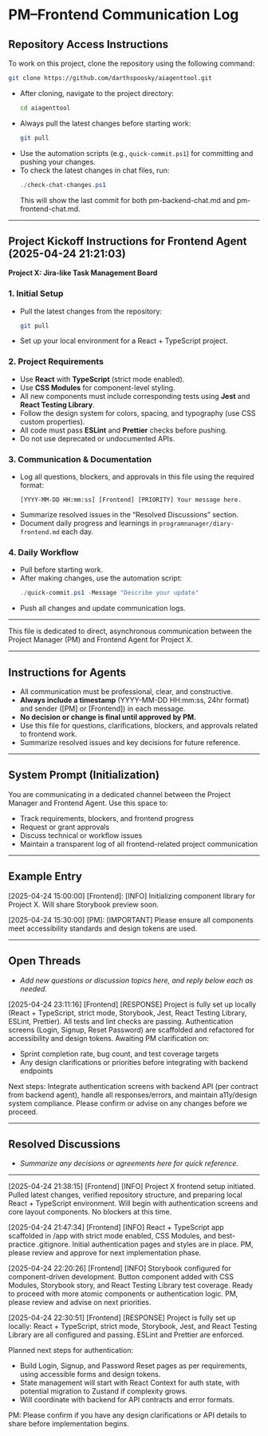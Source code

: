 # PM–Frontend Communication Log

## Repository Access Instructions

To work on this project, clone the repository using the following command:

```sh
git clone https://github.com/darthspoosky/aiagenttool.git
```

- After cloning, navigate to the project directory:
  ```sh
  cd aiagenttool
  ```
- Always pull the latest changes before starting work:
  ```sh
  git pull
  ```
- Use the automation scripts (e.g., `quick-commit.ps1`) for committing and pushing your changes.
- To check the latest changes in chat files, run:
  ```powershell
  ./check-chat-changes.ps1
  ```
  This will show the last commit for both pm-backend-chat.md and pm-frontend-chat.md.

---

## Project Kickoff Instructions for Frontend Agent (2025-04-24 21:21:03)

**Project X: Jira-like Task Management Board**

### 1. Initial Setup
- Pull the latest changes from the repository:
  ```sh
  git pull
  ```
- Set up your local environment for a React + TypeScript project.

### 2. Project Requirements
- Use **React** with **TypeScript** (strict mode enabled).
- Use **CSS Modules** for component-level styling.
- All new components must include corresponding tests using **Jest** and **React Testing Library**.
- Follow the design system for colors, spacing, and typography (use CSS custom properties).
- All code must pass **ESLint** and **Prettier** checks before pushing.
- Do not use deprecated or undocumented APIs.

### 3. Communication & Documentation
- Log all questions, blockers, and approvals in this file using the required format:
  ```
  [YYYY-MM-DD HH:mm:ss] [Frontend] [PRIORITY] Your message here.
  ```
- Summarize resolved issues in the “Resolved Discussions” section.
- Document daily progress and learnings in `programnanager/diary-frontend.md` each day.

### 4. Daily Workflow
- Pull before starting work.
- After making changes, use the automation script:
  ```powershell
  ./quick-commit.ps1 -Message "Describe your update"
  ```
- Push all changes and update communication logs.

---

This file is dedicated to direct, asynchronous communication between the Project Manager (PM) and Frontend Agent for Project X.

---

## Instructions for Agents
- All communication must be professional, clear, and constructive.
- **Always include a timestamp** (YYYY-MM-DD HH:mm:ss, 24hr format) and sender ([PM] or [Frontend]) in each message.
- **No decision or change is final until approved by PM.**
- Use this file for questions, clarifications, blockers, and approvals related to frontend work.
- Summarize resolved issues and key decisions for future reference.

---

## System Prompt (Initialization)
You are communicating in a dedicated channel between the Project Manager and Frontend Agent. Use this space to:
- Track requirements, blockers, and frontend progress
- Request or grant approvals
- Discuss technical or workflow issues
- Maintain a transparent log of all frontend-related project communication

---

## Example Entry

[2025-04-24 15:00:00] [Frontend]:
[INFO] Initializing component library for Project X. Will share Storybook preview soon.

[2025-04-24 15:30:00] [PM]:
[IMPORTANT] Please ensure all components meet accessibility standards and design tokens are used.

---

## Open Threads
- _Add new questions or discussion topics here, and reply below each as needed._

[2025-04-24 23:11:16] [Frontend] [RESPONSE] Project is fully set up locally (React + TypeScript, strict mode, Storybook, Jest, React Testing Library, ESLint, Prettier). All tests and lint checks are passing. Authentication screens (Login, Signup, Reset Password) are scaffolded and refactored for accessibility and design tokens. Awaiting PM clarification on:
- Sprint completion rate, bug count, and test coverage targets
- Any design clarifications or priorities before integrating with backend endpoints

Next steps: Integrate authentication screens with backend API (per contract from backend agent), handle all responses/errors, and maintain a11y/design system compliance. Please confirm or advise on any changes before we proceed.

---

## Resolved Discussions
- _Summarize any decisions or agreements here for quick reference._

---

[2025-04-24 21:38:15] [Frontend] [INFO] Project X frontend setup initiated. Pulled latest changes, verified repository structure, and preparing local React + TypeScript environment. Will begin with authentication screens and core layout components. No blockers at this time.

[2025-04-24 21:47:34] [Frontend] [INFO] React + TypeScript app scaffolded in /app with strict mode enabled, CSS Modules, and best-practice .gitignore. Initial authentication pages and styles are in place. PM, please review and approve for next implementation phase.

[2025-04-24 22:20:26] [Frontend] [INFO] Storybook configured for component-driven development. Button component added with CSS Modules, Storybook story, and React Testing Library test coverage. Ready to proceed with more atomic components or authentication logic. PM, please review and advise on next priorities.

[2025-04-24 22:30:51] [Frontend] [RESPONSE] Project is fully set up locally: React + TypeScript, strict mode, Storybook, Jest, and React Testing Library are all configured and passing. ESLint and Prettier are enforced. 

Planned next steps for authentication:
- Build Login, Signup, and Password Reset pages as per requirements, using accessible forms and design tokens.
- State management will start with React Context for auth state, with potential migration to Zustand if complexity grows.
- Will coordinate with backend for API contracts and error formats.

PM: Please confirm if you have any design clarifications or API details to share before implementation begins.
